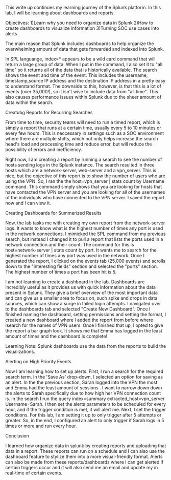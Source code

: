 This write up continues my learning journey of the Splunk platform. In this lab, I will be learning about dashboards and reports. 

Objectives:
1)Learn why you need to organize data in Splunk
2)How to create dashboards to visualize information
3)Turning SOC use cases into alerts


The main reason that Splunk includes dashboards to help organize the overwhelming amount of data that gets forwarded and indexed into Splunk.

In SPL languange, index=* appears to be a wild card command that will return a large group of data. When I put in the command, I also set it to "all time" so it returns all of the data that is historically available. The search shows the event and time of the event. This includes the username, timestamp,source IP address and the destination IP address in a pretty easy to understand format. The downside to this, however, is that this is a lot of events (over 35,000!), so it isn't wise to include data from "all time". This also causes performance issues within Splunk due to the sheer amount of data within the search. 


Creatubg Reports for Recurring Searches 

From time to time, security teams will need to run a timed report, which is simply a report that runs at a certain time, usually every 5 to 10 minutes or every few hours. This is neccessary in settings such as a SOC environment where there are multiple shifts, which not only helps increase the search head's load and processing time and reduce error, but will reduce the possibility of errors and inefficiency. 

Right now, I am creating a report by running a search to see the number of hosts sending logs in the Splunk instance. The search resulted in three hosts which are a network-server, web-server and a vpn_server. This is nice, but the objective of this report is to show the number of users who are using the VPN. So, I ran the the host=vpn_server | stats count by Username command. This command simply shows that you are looking for hosts that have contacted the VPN server and you are looking for all of the usernames of the individuals who have connected to the VPN server. I saved the report now and I can view it.


Creating Dashboards for Summerized Results 

Now, the lab tasks me with creating my own report from the network-server logs. It wants to know what is the highest number of times any port is used in the network connections. I mimicked the SPL command from my previous search, but instead I changed it to pull a report that lists the ports used in a network connection and their count. The command for this is host=network-server | stats count by port. It wants me to search for the highest number of times any port was used in the network. Once I generated the report, I clicked on the events tab (25,000 events) and scrolls down to the "interesting fields" section and selected the "ports" section. The highest number of times a port has been hit is 5.

I am not learning to create a dashboard in the lab. Dashboards are incredibly useful as it provides us with quick information about the data present in Splunk. They give a brief overview of the most important data and can give us a smaller area to focus on, such spike and drops in data sources, which can show a surge in failed login attempts. I navigated over to the dashboards tab and selected "Create New Dashboard". Once I finished naming the dashboard, setting permissions and setting the format, I created a new dashboard where I added the report from before where Isearch for the names of VPN users. Once I finished that up, I opted to give the report a bar graph look. It shows me that Emma has logged in the least amount of times and the dashboard is complete!

Learning Note: Splunk dashboards use the data from the reports to build the visualizations. 


Alerting on High Priority Events 

Now I am learning how to set up alerts. First, I run a search for the required search term. In the 'Save As' drop-down, I selected an option for saving as an alert. In the the previous section, Sarah logged into the VPN the most and Emma had the least amount of sessions . I want to narrow down down the alerts to Sarah specifically due to how high her VPN connection count is. In the search I run the query index=summary extracted_host=vpn_server Username=Sarah. I then set the alerts parameters to be scheduled for every hour, and if the trigger condition is met, it will alert me. Next, I set the trigger conditions. For this lab, I am setting it up to only trigger after 5 attempts or greater. So, in the end, I configured an alert to only trigger if Sarah logs in 5 times or more and run every hour. 

Conclusion

I learned how organize data in splunk by creating reports and uploading that data in a report. These reports can run on a schedule and I can also use the dashboard feature to stylize them into a more visual-friendly format. Alerts can also be made from these reports/dashboards where I can get alerted if certain triggers occur and it will also send me an email and update my in real-time of certain events. 


